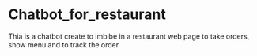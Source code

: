 # Chatbot_for_restaurant
Thia is a chatbot create to imbibe in a restaurant web page to take orders, show menu and to track the order

